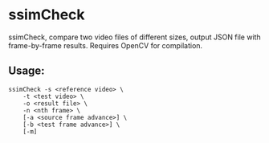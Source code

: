# ssimCheck
ssimCheck, compare two video files of different sizes, output JSON file with frame-by-frame results.
Requires OpenCV for compilation.

## Usage:
```
ssimCheck -s <reference video> \
	-t <test video> \
	-o <result file> \
	-n <nth frame> \
	[-a <source frame advance>] \
	[-b <test frame advance>] \
	[-m]
```
